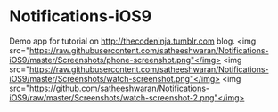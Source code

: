 # Notifications-iOS9
Demo app for tutorial on http://thecodeninja.tumblr.com blog.
<img src="https://raw.githubusercontent.com/satheeshwaran/Notifications-iOS9/master/Screenshots/phone-screenshot.png"</img>
<img src="https://raw.githubusercontent.com/satheeshwaran/Notifications-iOS9/master/Screenshots/watch-screenshot.png"</img>
<img src="https://github.com/satheeshwaran/Notifications-iOS9/raw/master/Screenshots/watch-screenshot-2.png"</img>
